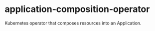 # application-composition-operator
Kubernetes operator that composes resources into an Application.
